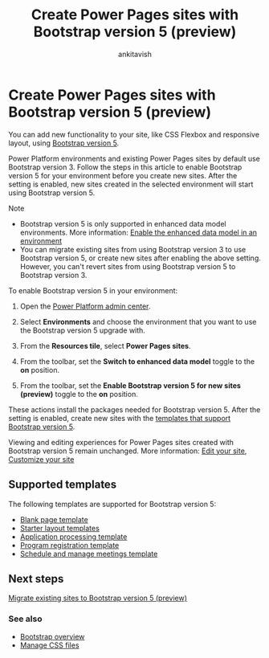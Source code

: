 ﻿---
title: Create Power Pages sites with Bootstrap version 5 (preview)
description: Learn how to create Power Pages sites with Bootstrap version 5.
author: ankitavish 
ms.topic: conceptual
ms.custom: 
ms.date: 09/20/2023
ms.subservice:
ms.author: avishwakarma 
ms.reviewer: kkendrick
contributors:
    - ProfessorKendrick
---

# Create Power Pages sites with Bootstrap version 5 (preview)

You can add new functionality to your site, like CSS Flexbox and responsive layout, using [Bootstrap version 5](https://getbootstrap.com/docs/5.0/getting-started/introduction/).

Power Platform environments and existing Power Pages sites by default use Bootstrap version 3. Follow the steps in this article to enable Bootstrap version 5 for your environment before you create new sites. After the setting is enabled, new sites created in the selected environment will start using Bootstrap version 5.

>[!NOTE]
> - Bootstrap version 5 is only supported in enhanced data model environments. More information: [Enable the enhanced data model in an environment](../admin/enhanced-data-model.md#enable-the-enhanced-data-model-in-an-environment)
> - You can migrate existing sites from using Bootstrap version 3 to use Bootstrap version 5, or create new sites after enabling the above setting. However, you can't revert sites from using Bootstrap version 5 to Bootstrap version 3.

To enable Bootstrap version 5 in your environment:

1. Open the [Power Platform admin center](https://admin.powerplatform.microsoft.com/).

1. Select **Environments** and choose the environment that you want to use the Bootstrap version 5 upgrade with.

1. From the **Resources tile**, select **Power Pages sites**.

1. From the toolbar, set the **Switch to enhanced data model** toggle to the **on** position.

1. From the toolbar, set the **Enable Bootstrap version 5 for new sites (preview)** toggle to the **on** position.

These actions install the packages needed for Bootstrap version 5. After the setting is enabled, create new sites with the [templates that support Bootstrap version 5](#supported-templates-for-bootstrap-version-5).

Viewing and editing experiences for Power Pages sites created with Bootstrap version 5 remain unchanged. More information: [Edit your site](../getting-started/customize-pages.md), [Customize your site](../configure/bootstrap-overview.md#customize-bootstrap)

## Supported templates

The following templates are supported for Bootstrap version 5:

- [Blank page template](../templates/blank.md)
- [Starter layout templates](../templates/starter-layout.md)
- [Application processing template](../templates/building-permit.md)
- [Program registration template](../templates/after-school.md)
- [Schedule and manage meetings template](../templates/book-a-meeting.md)

## Next steps

[Migrate existing sites to Bootstrap version 5 (preview)](migrate-bootstrap.md)

### See also

- [Bootstrap overview](bootstrap-overview.md)
- [Manage CSS files](manage-css.md)
